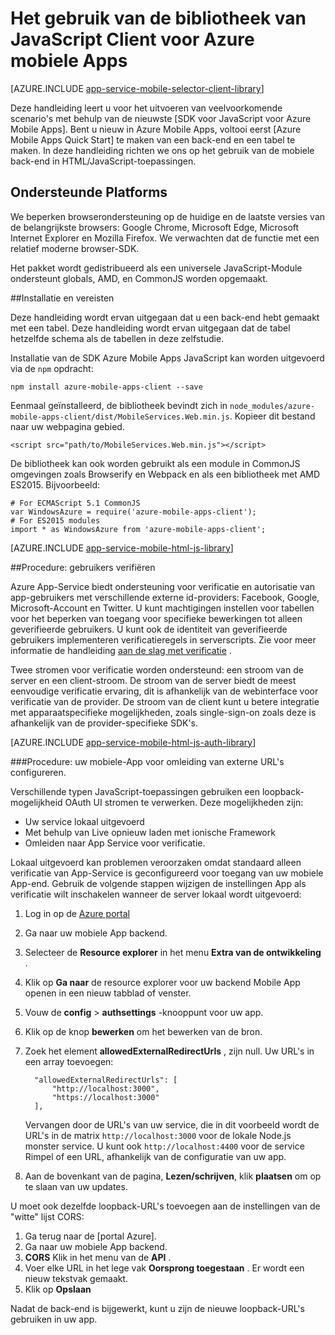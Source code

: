 <properties
    pageTitle="Het gebruik van de SDK voor JavaScript voor Azure mobiele Apps"
    description="Hoe gebruik v voor Azure mobiele Apps"
    services="app-service\mobile"
    documentationCenter="javascript"
    authors="adrianhall"
    manager="erikre"
    editor=""/>

<tags
    ms.service="app-service-mobile"
    ms.workload="mobile"
    ms.tgt_pltfrm="html"
    ms.devlang="javascript"
    ms.topic="article"
    ms.date="10/01/2016"
    ms.author="adrianha"/>

# <a name="how-to-use-the-javascript-client-library-for-azure-mobile-apps"></a>Het gebruik van de bibliotheek van JavaScript Client voor Azure mobiele Apps

[AZURE.INCLUDE [app-service-mobile-selector-client-library](../../includes/app-service-mobile-selector-client-library.md)]

Deze handleiding leert u voor het uitvoeren van veelvoorkomende scenario's met behulp van de nieuwste [SDK voor JavaScript voor Azure Mobile Apps]. Bent u nieuw in Azure Mobile Apps, voltooi eerst [Azure Mobile Apps Quick Start] te maken van een back-end en een tabel te maken. In deze handleiding richten we ons op het gebruik van de mobiele back-end in HTML/JavaScript-toepassingen.

## <a name="supported-platforms"></a>Ondersteunde Platforms

We beperken browserondersteuning op de huidige en de laatste versies van de belangrijkste browsers: Google Chrome, Microsoft Edge, Microsoft Internet Explorer en Mozilla Firefox.  We verwachten dat de functie met een relatief moderne browser-SDK.

Het pakket wordt gedistribueerd als een universele JavaScript-Module ondersteunt globals, AMD, en CommonJS worden opgemaakt.

##<a name="Setup"></a>Installatie en vereisten

Deze handleiding wordt ervan uitgegaan dat u een back-end hebt gemaakt met een tabel. Deze handleiding wordt ervan uitgegaan dat de tabel hetzelfde schema als de tabellen in deze zelfstudie.

Installatie van de SDK Azure Mobile Apps JavaScript kan worden uitgevoerd via de `npm` opdracht:

```
npm install azure-mobile-apps-client --save
```

Eenmaal geïnstalleerd, de bibliotheek bevindt zich in `node_modules/azure-mobile-apps-client/dist/MobileServices.Web.min.js`.  Kopieer dit bestand naar uw webpagina gebied.

```
<script src="path/to/MobileServices.Web.min.js"></script>
```

De bibliotheek kan ook worden gebruikt als een module in CommonJS omgevingen zoals Browserify en Webpack en als een bibliotheek met AMD ES2015.  Bijvoorbeeld:

```
# For ECMAScript 5.1 CommonJS
var WindowsAzure = require('azure-mobile-apps-client');
# For ES2015 modules
import * as WindowsAzure from 'azure-mobile-apps-client';
```

[AZURE.INCLUDE [app-service-mobile-html-js-library](../../includes/app-service-mobile-html-js-library.md)]

##<a name="auth"></a>Procedure: gebruikers verifiëren

Azure App-Service biedt ondersteuning voor verificatie en autorisatie van app-gebruikers met verschillende externe id-providers: Facebook, Google, Microsoft-Account en Twitter. U kunt machtigingen instellen voor tabellen voor het beperken van toegang voor specifieke bewerkingen tot alleen geverifieerde gebruikers. U kunt ook de identiteit van geverifieerde gebruikers implementeren verificatieregels in serverscripts. Zie voor meer informatie de handleiding [aan de slag met verificatie] .

Twee stromen voor verificatie worden ondersteund: een stroom van de server en een client-stroom.  De stroom van de server biedt de meest eenvoudige verificatie ervaring, dit is afhankelijk van de webinterface voor verificatie van de provider. De stroom van de client kunt u betere integratie met apparaatspecifieke mogelijkheden, zoals single-sign-on zoals deze is afhankelijk van de provider-specifieke SDK's.

[AZURE.INCLUDE [app-service-mobile-html-js-auth-library](../../includes/app-service-mobile-html-js-auth-library.md)]

###<a name="configure-external-redirect-urls"></a>Procedure: uw mobiele-App voor omleiding van externe URL's configureren.

Verschillende typen JavaScript-toepassingen gebruiken een loopback-mogelijkheid OAuth UI stromen te verwerken.  Deze mogelijkheden zijn:

* Uw service lokaal uitgevoerd
* Met behulp van Live opnieuw laden met ionische Framework
* Omleiden naar App Service voor verificatie. 

Lokaal uitgevoerd kan problemen veroorzaken omdat standaard alleen verificatie van App-Service is geconfigureerd voor toegang van uw mobiele App-end. Gebruik de volgende stappen wijzigen de instellingen App als verificatie wilt inschakelen wanneer de server lokaal wordt uitgevoerd:

1. Log in op de [Azure portal]
2. Ga naar uw mobiele App backend.
3. Selecteer de **Resource explorer** in het menu **Extra van de ontwikkeling** .
4. Klik op **Ga naar** de resource explorer voor uw backend Mobile App openen in een nieuw tabblad of venster.
5. Vouw de **config** > **authsettings** -knooppunt voor uw app.
6. Klik op de knop **bewerken** om het bewerken van de bron.
7. Zoek het element **allowedExternalRedirectUrls** , zijn null. Uw URL's in een array toevoegen:

         "allowedExternalRedirectUrls": [
             "http://localhost:3000",
             "https://localhost:3000"
         ],

    Vervangen door de URL's van uw service, die in dit voorbeeld wordt de URL's in de matrix `http://localhost:3000` voor de lokale Node.js monster service. U kunt ook `http://localhost:4400` voor de service Rimpel of een URL, afhankelijk van de configuratie van uw app.

8. Aan de bovenkant van de pagina, **Lezen/schrijven**, klik **plaatsen** om op te slaan van uw updates.

U moet ook dezelfde loopback-URL's toevoegen aan de instellingen van de "witte" lijst CORS:

1. Ga terug naar de [portal Azure].
2. Ga naar uw mobiele App backend.
3. **CORS** Klik in het menu van de **API** .
4. Voer elke URL in het lege vak **Oorsprong toegestaan** .  Er wordt een nieuw tekstvak gemaakt.
5. Klik op **Opslaan**
    
Nadat de back-end is bijgewerkt, kunt u zijn de nieuwe loopback-URL's gebruiken in uw app.

<!-- URLs. -->
[Azure mobiele Apps Quick Start]: app-service-mobile-cordova-get-started.md
[Aan de slag met verificatie]: app-service-mobile-cordova-get-started-users.md
[Add authentication to your app]: app-service-mobile-cordova-get-started-users.md

[Azure portal]: https://portal.azure.com/
[JavaScript-SDK voor Azure mobiele Apps]: https://www.npmjs.com/package/azure-mobile-apps-client
[Query object documentation]: https://msdn.microsoft.com/en-us/library/azure/jj613353.aspx

